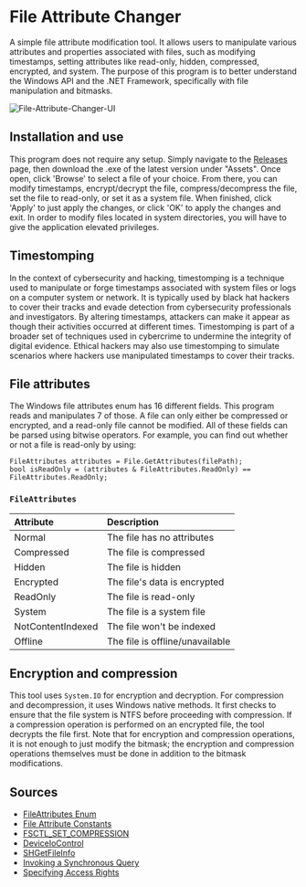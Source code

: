 # File Attribute Changer
A simple file attribute modification tool. It allows users to manipulate various
attributes and properties associated with files, such as modifying timestamps, setting
attributes like read-only, hidden, compressed, encrypted, and system. The purpose of
this program is to better understand the Windows API and the .NET Framework,
specifically with file manipulation and bitmasks.

![File-Attribute-Changer-UI](https://github.com/user-attachments/assets/36b07dca-6489-4a2d-9d38-8c96d1a59495)

## Installation and use
This program does not require any setup. Simply navigate to the [Releases](https://github.com/JulianOzelRose/File-Attribute-Changer/releases)
page, then download the .exe of the latest version under "Assets". Once open, click 'Browse' to select a file of your choice. From there,
you can modify timestamps, encrypt/decrypt the file, compress/decompress the file, set the file to read-only, or set it as a system file. When finished, click
'Apply' to just apply the changes, or click 'OK' to apply the changes and exit.
In order to modify files located in system directories, you will have to give the application elevated privileges.

## Timestomping
In the context of cybersecurity and hacking, timestomping is a technique used to manipulate or forge timestamps
associated with system files or logs on a computer system or network. It is typically used by black hat hackers to
cover their tracks and evade detection from cybersecurity professionals and investigators. By altering timestamps,
attackers can make it appear as though their activities occurred at different times. Timestomping is part of a broader
set of techniques used in cybercrime to undermine the integrity of digital evidence. Ethical hackers may also use
timestomping to simulate scenarios where hackers use manipulated timestamps to cover their tracks.

## File attributes
The Windows file attributes enum has 16 different fields. This program reads and manipulates 7 of those. A file can only either be compressed or encrypted,
and a read-only file cannot be modified. All of these fields can be parsed using bitwise operators. For example, you can find out whether or not a file
is read-only by using:

```
FileAttributes attributes = File.GetAttributes(filePath);
bool isReadOnly = (attributes & FileAttributes.ReadOnly) == FileAttributes.ReadOnly;
```

###       ```FileAttributes```                           ###
| **Attribute**          | **Description**                 |
| :---                   | :---                            |
| Normal                 | The file has no attributes      |
| Compressed             | The file is compressed          |
| Hidden                 | The file is hidden              |
| Encrypted              | The file's data is encrypted    |
| ReadOnly               | The file is read-only           |
| System                 | The file is a system file       |
| NotContentIndexed      | The file won't be indexed       |
| Offline                | The file is offline/unavailable |

## Encryption and compression
This tool uses ```System.IO``` for encryption and decryption. For compression and decompression, it uses Windows native methods. It first checks to ensure that the
file system is NTFS before proceeding with compression. If a compression operation is performed on an encrypted file, the tool
decrypts the file first. Note that for encryption and compression operations, it is not enough to just modify the bitmask; the encryption
and compression operations themselves must be done in addition to the bitmask modifications.

## Sources
- [FileAttributes Enum](https://learn.microsoft.com/en-us/dotnet/api/system.io.fileattributes?view=net-7.0)
- [File Attribute Constants](https://learn.microsoft.com/en-us/windows/win32/fileio/file-attribute-constants)
- [FSCTL_SET_COMPRESSION](https://learn.microsoft.com/en-us/windows/win32/api/winioctl/ni-winioctl-fsctl_set_compression)
- [DeviceIoControl](https://learn.microsoft.com/en-us/windows/win32/api/ioapiset/nf-ioapiset-deviceiocontrol)
- [SHGetFileInfo](https://learn.microsoft.com/en-us/previous-versions/windows/embedded/aa453700(v=msdn.10))
- [Invoking a Synchronous Query](https://learn.microsoft.com/en-us/windows/win32/wmisdk/invoking-a-synchronous-query)
- [Specifying Access Rights](https://learn.microsoft.com/en-us/windows-hardware/drivers/kernel/access-mask)
